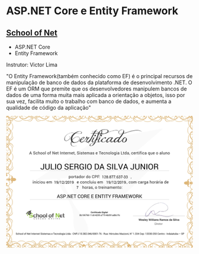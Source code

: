 # ASP.NET Core e Entity Framework
## [School of Net](https://www.schoolofnet.com)

* ASP.NET Core 
* Entity Framework

Instrutor: Victor Lima

"O Entity Framework(também conhecido como EF) é o principal recursos de manipulação de banco de dados da plataforma de desenvolvimento .NET. O EF é um ORM que premite que os desenvolvedores manipulem bancos de dados de uma forma muita mais aplicada a orientação a objetos, isso por sua vez, facilita muito o trabalho com banco de dados, e aumenta a qualidade de código da aplicação"

![Meu Certificado](certificate/certificate.jpg)
